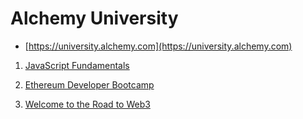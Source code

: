 # Alchemy University

-   [https://university.alchemy.com](https://university.alchemy.com)

1.   [JavaScript Fundamentals](JavaScript-Fundamentals/Readme.md)

1.   [Ethereum Developer Bootcamp](Ethereum-Developer-Bootcamp/Readme.md)

1.   [Welcome to the Road to Web3](Road-to-Web3/Readme.md)